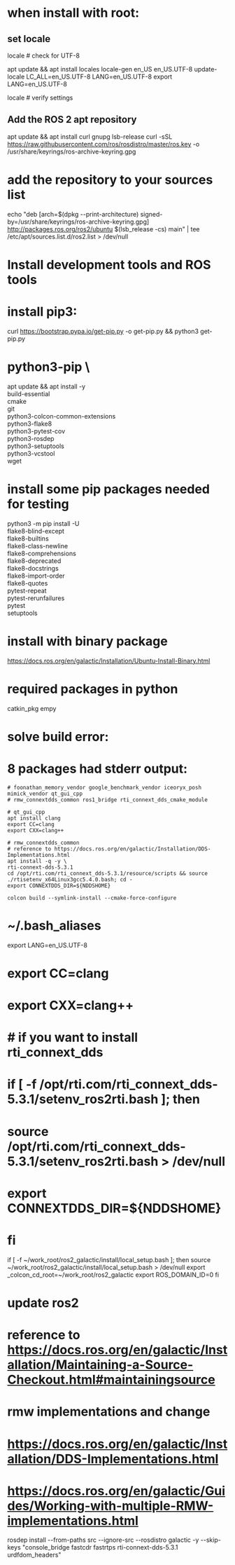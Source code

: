 # when install with root:
## set locale
locale  # check for UTF-8

apt update && apt install locales
locale-gen en_US en_US.UTF-8
update-locale LC_ALL=en_US.UTF-8 LANG=en_US.UTF-8
export LANG=en_US.UTF-8

locale  # verify settings

## Add the ROS 2 apt repository
apt update && apt install curl gnupg lsb-release
curl -sSL https://raw.githubusercontent.com/ros/rosdistro/master/ros.key  -o /usr/share/keyrings/ros-archive-keyring.gpg

# add the repository to your sources list
echo "deb [arch=$(dpkg --print-architecture) signed-by=/usr/share/keyrings/ros-archive-keyring.gpg] http://packages.ros.org/ros2/ubuntu $(lsb_release -cs) main" | tee /etc/apt/sources.list.d/ros2.list > /dev/null

# Install development tools and ROS tools
# install pip3:
curl https://bootstrap.pypa.io/get-pip.py -o get-pip.py && python3 get-pip.py
# python3-pip \
apt update && apt install -y \
  build-essential \
  cmake \
  git \
  python3-colcon-common-extensions \
  python3-flake8 \
  python3-pytest-cov \
  python3-rosdep \
  python3-setuptools \
  python3-vcstool \
  wget
# install some pip packages needed for testing
python3 -m pip install -U \
  flake8-blind-except \
  flake8-builtins \
  flake8-class-newline \
  flake8-comprehensions \
  flake8-deprecated \
  flake8-docstrings \
  flake8-import-order \
  flake8-quotes \
  pytest-repeat \
  pytest-rerunfailures \
  pytest \
  setuptools

# install with binary package
https://docs.ros.org/en/galactic/Installation/Ubuntu-Install-Binary.html
# required packages in python
 catkin_pkg
 empy

# solve build error:
# 8 packages had stderr output:
    # foonathan_memory_vendor google_benchmark_vendor iceoryx_posh mimick_vendor qt_gui_cpp
    # rmw_connextdds_common ros1_bridge rti_connext_dds_cmake_module

    # qt_gui_cpp
    apt install clang
    export CC=clang
    export CXX=clang++

    # rmw_connextdds_common
    # reference to https://docs.ros.org/en/galactic/Installation/DDS-Implementations.html
    apt install -q -y \
    rti-connext-dds-5.3.1
    cd /opt/rti.com/rti_connext_dds-5.3.1/resource/scripts && source ./rtisetenv_x64Linux3gcc5.4.0.bash; cd -
    export CONNEXTDDS_DIR=${NDDSHOME}

    colcon build --symlink-install --cmake-force-configure

# ~/.bash_aliases
export LANG=en_US.UTF-8
# export CC=clang
# export CXX=clang++
# # if you want to install rti_connext_dds
# if [ -f /opt/rti.com/rti_connext_dds-5.3.1/setenv_ros2rti.bash ]; then
#     source /opt/rti.com/rti_connext_dds-5.3.1/setenv_ros2rti.bash > /dev/null
#     export CONNEXTDDS_DIR=${NDDSHOME}
# fi

if [ -f ~/work_root/ros2_galactic/install/local_setup.bash  ]; then
	source ~/work_root/ros2_galactic/install/local_setup.bash > /dev/null
    export _colcon_cd_root=~/work_root/ros2_galactic
	export ROS_DOMAIN_ID=0
fi

# update ros2
# reference to https://docs.ros.org/en/galactic/Installation/Maintaining-a-Source-Checkout.html#maintainingsource

# rmw implementations and change
# https://docs.ros.org/en/galactic/Installation/DDS-Implementations.html
# https://docs.ros.org/en/galactic/Guides/Working-with-multiple-RMW-implementations.html

rosdep install --from-paths src --ignore-src --rosdistro galactic -y --skip-keys "console_bridge fastcdr fastrtps rti-connext-dds-5.3.1 urdfdom_headers"
